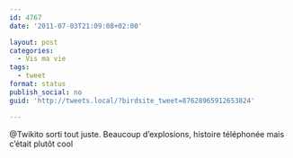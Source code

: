 ```yaml
---
id: 4767
date: '2011-07-03T21:09:08+02:00'

layout: post
categories:
  - Vis ma vie
tags:
  - tweet
format: status
publish_social: no
guid: 'http://tweets.local/?birdsite_tweet=87628965912653824'

---
```


@Twikito sorti tout juste. Beaucoup d’explosions, histoire téléphonée mais c’était plutôt cool